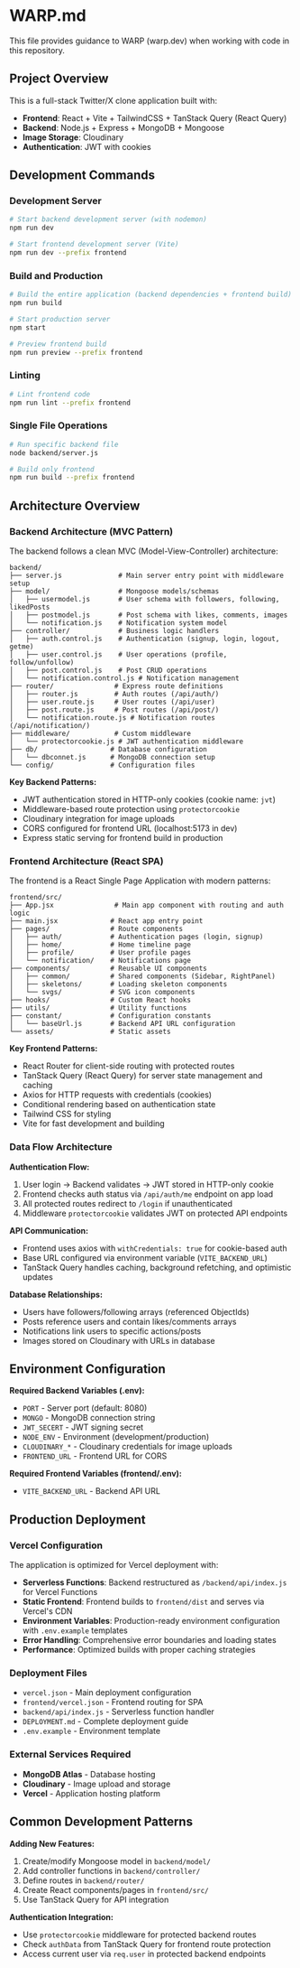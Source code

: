 # WARP.md

This file provides guidance to WARP (warp.dev) when working with code in this repository.

## Project Overview

This is a full-stack Twitter/X clone application built with:
- **Frontend**: React + Vite + TailwindCSS + TanStack Query (React Query)
- **Backend**: Node.js + Express + MongoDB + Mongoose
- **Image Storage**: Cloudinary
- **Authentication**: JWT with cookies

## Development Commands

### Development Server
```bash
# Start backend development server (with nodemon)
npm run dev

# Start frontend development server (Vite)
npm run dev --prefix frontend
```

### Build and Production
```bash
# Build the entire application (backend dependencies + frontend build)
npm run build

# Start production server
npm start

# Preview frontend build
npm run preview --prefix frontend
```

### Linting
```bash
# Lint frontend code
npm run lint --prefix frontend
```

### Single File Operations
```bash
# Run specific backend file
node backend/server.js

# Build only frontend
npm run build --prefix frontend
```

## Architecture Overview

### Backend Architecture (MVC Pattern)

The backend follows a clean MVC (Model-View-Controller) architecture:

```
backend/
├── server.js              # Main server entry point with middleware setup
├── model/                 # Mongoose models/schemas
│   ├── usermodel.js       # User schema with followers, following, likedPosts
│   ├── postmodel.js       # Post schema with likes, comments, images
│   └── notification.js    # Notification system model
├── controller/            # Business logic handlers
│   ├── auth.control.js    # Authentication (signup, login, logout, getme)
│   ├── user.control.js    # User operations (profile, follow/unfollow)
│   ├── post.control.js    # Post CRUD operations
│   └── notification.control.js # Notification management
├── router/               # Express route definitions
│   ├── router.js         # Auth routes (/api/auth/)
│   ├── user.route.js     # User routes (/api/user)
│   ├── post.route.js     # Post routes (/api/post/)
│   └── notification.route.js # Notification routes (/api/notification/)
├── middleware/           # Custom middleware
│   └── protectorcookie.js # JWT authentication middleware
├── db/                  # Database configuration
│   └── dbconnet.js      # MongoDB connection setup
└── config/              # Configuration files
```

**Key Backend Patterns:**
- JWT authentication stored in HTTP-only cookies (cookie name: `jvt`)
- Middleware-based route protection using `protectorcookie`
- Cloudinary integration for image uploads
- CORS configured for frontend URL (localhost:5173 in dev)
- Express static serving for frontend build in production

### Frontend Architecture (React SPA)

The frontend is a React Single Page Application with modern patterns:

```
frontend/src/
├── App.jsx               # Main app component with routing and auth logic
├── main.jsx             # React app entry point
├── pages/               # Route components
│   ├── auth/            # Authentication pages (login, signup)
│   ├── home/            # Home timeline page
│   ├── profile/         # User profile pages
│   └── notification/    # Notifications page
├── components/          # Reusable UI components
│   ├── common/          # Shared components (Sidebar, RightPanel)
│   ├── skeletons/       # Loading skeleton components
│   └── svgs/            # SVG icon components
├── hooks/               # Custom React hooks
├── utils/               # Utility functions
├── constant/            # Configuration constants
│   └── baseUrl.js       # Backend API URL configuration
└── assets/              # Static assets
```

**Key Frontend Patterns:**
- React Router for client-side routing with protected routes
- TanStack Query (React Query) for server state management and caching
- Axios for HTTP requests with credentials (cookies)
- Conditional rendering based on authentication state
- Tailwind CSS for styling
- Vite for fast development and building

### Data Flow Architecture

**Authentication Flow:**
1. User login → Backend validates → JWT stored in HTTP-only cookie
2. Frontend checks auth status via `/api/auth/me` endpoint on app load
3. All protected routes redirect to `/login` if unauthenticated
4. Middleware `protectorcookie` validates JWT on protected API endpoints

**API Communication:**
- Frontend uses axios with `withCredentials: true` for cookie-based auth
- Base URL configured via environment variable (`VITE_BACKEND_URL`)
- TanStack Query handles caching, background refetching, and optimistic updates

**Database Relationships:**
- Users have followers/following arrays (referenced ObjectIds)
- Posts reference users and contain likes/comments arrays
- Notifications link users to specific actions/posts
- Images stored on Cloudinary with URLs in database

## Environment Configuration

**Required Backend Variables (.env):**
- `PORT` - Server port (default: 8080)
- `MONGO` - MongoDB connection string
- `JWT_SECERT` - JWT signing secret
- `NODE_ENV` - Environment (development/production)
- `CLOUDINARY_*` - Cloudinary credentials for image uploads
- `FRONTEND_URL` - Frontend URL for CORS

**Required Frontend Variables (frontend/.env):**
- `VITE_BACKEND_URL` - Backend API URL

## Production Deployment

### Vercel Configuration
The application is optimized for Vercel deployment with:
- **Serverless Functions**: Backend restructured as `/backend/api/index.js` for Vercel Functions
- **Static Frontend**: Frontend builds to `frontend/dist` and serves via Vercel's CDN
- **Environment Variables**: Production-ready environment configuration with `.env.example` templates
- **Error Handling**: Comprehensive error boundaries and loading states
- **Performance**: Optimized builds with proper caching strategies

### Deployment Files
- `vercel.json` - Main deployment configuration
- `frontend/vercel.json` - Frontend routing for SPA
- `backend/api/index.js` - Serverless function handler
- `DEPLOYMENT.md` - Complete deployment guide
- `.env.example` - Environment template

### External Services Required
- **MongoDB Atlas** - Database hosting
- **Cloudinary** - Image upload and storage
- **Vercel** - Application hosting platform

## Common Development Patterns

**Adding New Features:**
1. Create/modify Mongoose model in `backend/model/`
2. Add controller functions in `backend/controller/`
3. Define routes in `backend/router/`
4. Create React components/pages in `frontend/src/`
5. Use TanStack Query for API integration

**Authentication Integration:**
- Use `protectorcookie` middleware for protected backend routes
- Check `authData` from TanStack Query for frontend route protection
- Access current user via `req.user` in protected backend endpoints